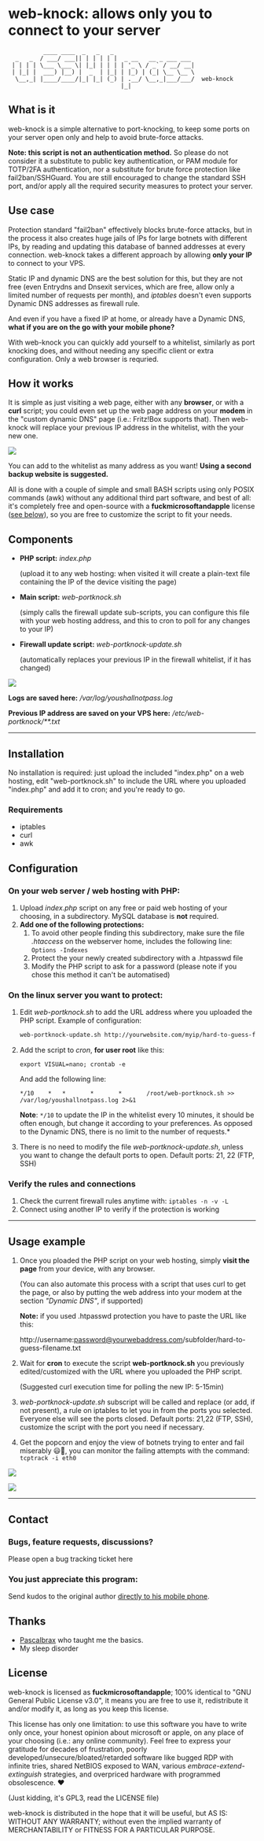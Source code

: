 # web-knock: allows only you to connect to your server

```
          ____ ____  _   _   _                       
  _   _  / ___/ ___|| | | | | |  _ __   __ _ ___ ___ 
 | | | | \___ \___ \| |_| | | | | '_ \ / _` / __/ __|
 | |_| |  ___) |__) |  _  | |_| | |_) | (_| \__ \__ \
  \__,_| |____/____/|_| |_| (_) | .__/ \__,_|___/___/  web-knock
                                |_|                  
```

## What is it

web-knock is a simple alternative to port-knocking, to keep some ports on your server open only and help to avoid brute-force attacks.

**Note: this script is not an authentication method.** So please do not consider it a substitute to public key authentication, or PAM module for TOTP/2FA authentication, nor a substitute for brute force protection like fail2ban/SSHGuard. You are still encouraged to change the standard SSH port, and/or apply all the required security measures to protect your server.

## Use case

Protection standard "fail2ban" effectively blocks brute-force attacks, but in the process it also creates huge jails of IPs for large botnets with different IPs, by reading and updating this database of banned addresses at every connection. web-knock takes a different approach by allowing **only your IP** to connect to your VPS.

Static IP and dynamic DNS are the best solution for this, but they are not free (even Entrydns and Dnsexit services, which are free, allow only a limited number of requests per month), and *iptables* doesn't even supports Dynamic DNS addresses as firewall rule.

And even if you have a fixed IP at home, or already have a Dynamic DNS, **what if you are on the go with your mobile phone?**

With web-knock you can quickly add yourself to a whitelist, similarly as port knocking does, and without needing any specific client or extra configuration. Only a web browser is requried.

## How it works

It is simple as just visiting a web page, either with any **browser**, or with a **curl** script; you could even set up the web page address on your **modem** in the "custom dynamic DNS" page (i.e.: Fritz!Box supports that). Then web-knock will replace your previous IP address in the whitelist, with the your new one.

![](https://github.com/Linkinverse/web-knock/blob/master/media/screenshot.png)

You can add to the whitelist as many address as you want! **Using a second backup website is suggested.**

All is done with a couple of simple and small BASH scripts using only POSIX commands (awk) without any additional third part software, and best of all: it's completely free and open-source with a **fuckmicrosoftandapple** license ([see below](#License)), so you are free to customize the script to fit your needs.

## Components

- **PHP script:** *index.php*

  (upload it to any web hosting: when visited it will create a plain-text file containing the IP of the device visiting the page)

  

- **Main script:** *web-portknock.sh*

  (simply calls the firewall update sub-scripts, you can configure this file with your web hosting address, and this to cron to poll for any changes to your IP)

  

- **Firewall update script:** *web-portknock-update.sh*

  (automatically replaces your previous IP in the firewall whitelist, if it has changed)
  

![](https://github.com/Linkinverse/web-knock/blob/master/media/flowchart.jpg)

**Logs are saved here:** */var/log/youshallnotpass.log*

**Previous IP address are saved on your VPS here:** */etc/web-portknock/**.txt*

------

## Installation

No installation is required: just upload the included "index.php" on a web hosting, edit "web-portknock.sh" to include the URL where you uploaded "index.php" and add it to cron; and you're ready to go.

### Requirements

* iptables
* curl
* awk

## Configuration

### On your web server / web hosting with PHP:

1. Upload *index.php* script on any free or paid web hosting of your choosing, in a subdirectory. MySQL database is **not** required.
2. **Add one of the following protections:**
    1. To avoid other people finding this subdirectory, make sure the file *.htaccess* on the webserver home, includes the following line: `Options -Indexes`
    2. Protect the your newly created subdirectory with a .htpasswd file
    3. Modify the PHP script to ask for a password (please note if you chose this method it can't be automatised)

### On the linux server you want to protect:

1. Edit *web-portknock.sh* to add the URL address where you uploaded the PHP script. Example of configuration:

   ```bash
   web-portknock-update.sh http://yourwebsite.com/myip/hard-to-guess-filename.txt
   ```

2. Add the script to *cron*, **for user root** like this:

   `export VISUAL=nano; crontab -e`

   And add the following line:

   ```
   */10    *   *       *       *       /root/web-portknock.sh >> /var/log/youshallnotpass.log 2>&1
   ```

   **Note**: `*/10` to update the IP in the whitelist every 10 minutes, it should be often enough, but change it according to your preferences. As opposed to the Dynamic DNS, there is no limit to the number of requests.*

3. There is no need to modify the file *web-portknock-update.sh*, unless you want to change the default ports to open. Default ports: 21, 22 (FTP, SSH)

### Verify the rules and connections

1. Check the current firewall rules anytime with: `iptables -n -v -L`
2. Connect using another IP to verify if the protection is working

------

## Usage example

1. Once you ploaded the PHP script on your web hosting, simply **visit the page** from your device, with any browser.

   (You can also automate this process with a script that uses curl to get the page, or also by putting the web address into your modem at the section *"Dynamic DNS"*, if supported)

   **Note:** if you used .htpasswd protection you have to paste the URL like this:

   http://username:password@yourwebaddress.com/subfolder/hard-to-guess-filename.txt

2. Wait for **cron** to execute the script **web-portknock.sh** you previously edited/customized with the URL where you uploaded the PHP script.

   (Suggested curl execution time for polling the new IP: 5-15min)

3. *web-portknock-update.sh* subscript will be called and replace (or add, if not present), a rule on iptables to let you in from the ports you selected. Everyone else will see the ports closed. Default ports: 21,22 (FTP, SSH), customize the script with the port you need if necessary.

4. Get the popcorn and enjoy the view of botnets trying to enter and fail miserably 😃🍿, you can monitor the failing attempts with the command: `tcptrack -i eth0`

![](https://github.com/Linkinverse/web-knock/blob/master/media/botnet-fail.gif)

![](https://github.com/Linkinverse/web-knock/blob/master/media/youshallnotpass.gif)

------

## Contact

### Bugs, feature requests, discussions?

Please open a bug tracking ticket here

### You just appreciate this program:

Send kudos to the original author [directly to his mobile phone](http://ispace.altervista.org/msn/).

## Thanks

* [Pascalbrax](https://github.com/pascalbrax) who taught me the basics.
* My sleep disorder

## License

web-knock is licensed as **fuckmicrosoftandapple**; 100% identical to "GNU General Public License v3.0", it means you are free to use it, redistribute it and/or modify it, as long as you keep this license.

This license has only one limitation: to use this software you have to write only once, your honest opinion about microsoft or apple, on any place of your choosing (i.e.: any online community). Feel free to express your gratitude for decades of frustration, poorly developed/unsecure/bloated/retarded software like bugged RDP with infinite tries, shared NetBIOS exposed to WAN, various *embrace-extend-extinguish* strategies, and overpriced hardware with programmed obsolescence. ❤️

(Just kidding, it's GPL3, read the LICENSE file)

web-knock is distributed in the hope that it will be useful, but AS IS: WITHOUT ANY WARRANTY; without even the implied warranty of MERCHANTABILITY or FITNESS FOR A PARTICULAR PURPOSE.
